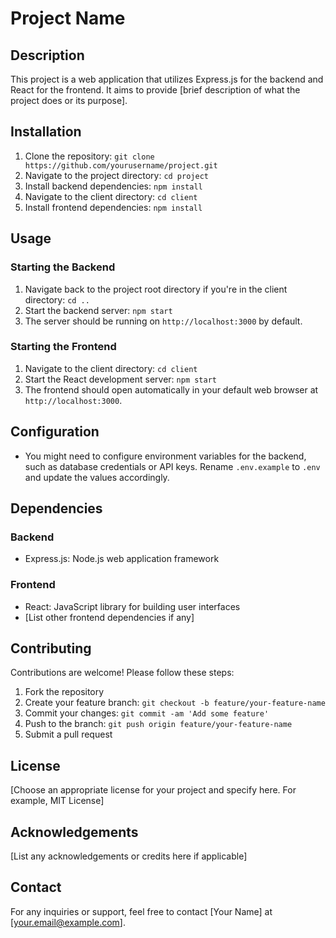 # Project Name

## Description
This project is a web application that utilizes Express.js for the backend and React for the frontend. It aims to provide [brief description of what the project does or its purpose].

## Installation
1. Clone the repository: `git clone https://github.com/yourusername/project.git`
2. Navigate to the project directory: `cd project`
3. Install backend dependencies: `npm install`
4. Navigate to the client directory: `cd client`
5. Install frontend dependencies: `npm install`

## Usage
### Starting the Backend
1. Navigate back to the project root directory if you're in the client directory: `cd ..`
2. Start the backend server: `npm start`
3. The server should be running on `http://localhost:3000` by default.

### Starting the Frontend
1. Navigate to the client directory: `cd client`
2. Start the React development server: `npm start`
3. The frontend should open automatically in your default web browser at `http://localhost:3000`.

## Configuration
- You might need to configure environment variables for the backend, such as database credentials or API keys. Rename `.env.example` to `.env` and update the values accordingly.

## Dependencies
### Backend
- Express.js: Node.js web application framework

### Frontend
- React: JavaScript library for building user interfaces
- [List other frontend dependencies if any]

## Contributing
Contributions are welcome! Please follow these steps:
1. Fork the repository
2. Create your feature branch: `git checkout -b feature/your-feature-name`
3. Commit your changes: `git commit -am 'Add some feature'`
4. Push to the branch: `git push origin feature/your-feature-name`
5. Submit a pull request

## License
[Choose an appropriate license for your project and specify here. For example, MIT License]

## Acknowledgements
[List any acknowledgements or credits here if applicable]

## Contact
For any inquiries or support, feel free to contact [Your Name] at [your.email@example.com].

